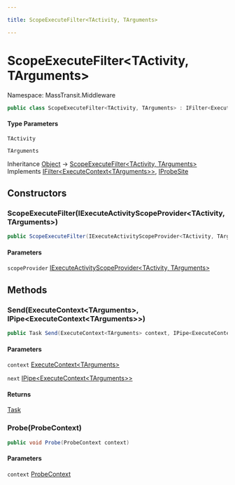 ```yaml
---

title: ScopeExecuteFilter<TActivity, TArguments>

---
```


# ScopeExecuteFilter\<TActivity, TArguments\>

Namespace: MassTransit.Middleware

```csharp
public class ScopeExecuteFilter<TActivity, TArguments> : IFilter<ExecuteContext<TArguments>>, IProbeSite
```

#### Type Parameters

`TActivity`<br/>

`TArguments`<br/>

Inheritance [Object](https://learn.microsoft.com/en-us/dotnet/api/system.object) → [ScopeExecuteFilter\<TActivity, TArguments\>](../masstransit-middleware/scopeexecutefilter-2)<br/>
Implements [IFilter\<ExecuteContext\<TArguments\>\>](../../masstransit-abstractions/masstransit/ifilter-1), [IProbeSite](../../masstransit-abstractions/masstransit/iprobesite)

## Constructors

### **ScopeExecuteFilter(IExecuteActivityScopeProvider\<TActivity, TArguments\>)**

```csharp
public ScopeExecuteFilter(IExecuteActivityScopeProvider<TActivity, TArguments> scopeProvider)
```

#### Parameters

`scopeProvider` [IExecuteActivityScopeProvider\<TActivity, TArguments\>](../masstransit-dependencyinjection/iexecuteactivityscopeprovider-2)<br/>

## Methods

### **Send(ExecuteContext\<TArguments\>, IPipe\<ExecuteContext\<TArguments\>\>)**

```csharp
public Task Send(ExecuteContext<TArguments> context, IPipe<ExecuteContext<TArguments>> next)
```

#### Parameters

`context` [ExecuteContext\<TArguments\>](../../masstransit-abstractions/masstransit/executecontext-1)<br/>

`next` [IPipe\<ExecuteContext\<TArguments\>\>](../../masstransit-abstractions/masstransit/ipipe-1)<br/>

#### Returns

[Task](https://learn.microsoft.com/en-us/dotnet/api/system.threading.tasks.task)<br/>

### **Probe(ProbeContext)**

```csharp
public void Probe(ProbeContext context)
```

#### Parameters

`context` [ProbeContext](../../masstransit-abstractions/masstransit/probecontext)<br/>
